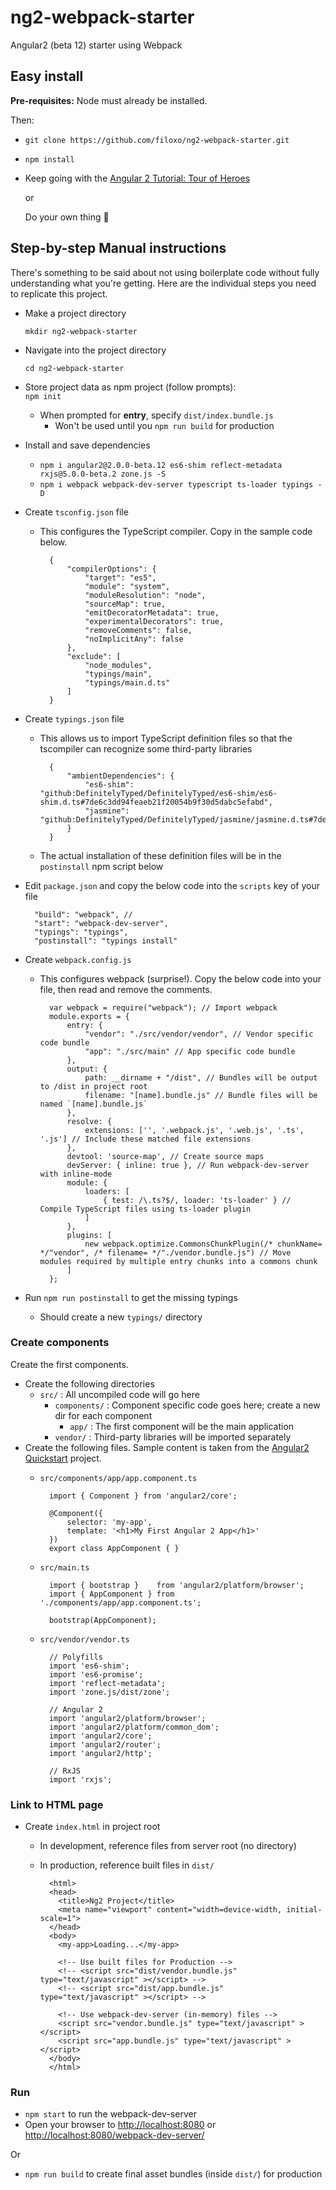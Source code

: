 # ng2-webpack-starter

Angular2 (beta 12) starter using Webpack

## Easy install

**Pre-requisites:** Node must already be installed. 

Then:

- `git clone https://github.com/filoxo/ng2-webpack-starter.git`
- `npm install`
- Keep going with the [Angular 2 Tutorial: Tour of Heroes](https://angular.io/docs/ts/latest/tutorial/)

	or 

	Do your own thing :tada:

## Step-by-step Manual instructions

There's something to be said about not using boilerplate code without fully understanding what you're getting. Here are the individual steps you need to replicate this project. 

- Make a project directory

	`mkdir ng2-webpack-starter`

- Navigate into the project directory

	`cd ng2-webpack-starter`

- Store project data as npm project (follow prompts):  
	`npm init`
	- When prompted for **entry**, specify `dist/index.bundle.js`
		- Won't be used until you `npm run build` for production
- Install and save dependencies
    - `npm i angular2@2.0.0-beta.12 es6-shim reflect-metadata rxjs@5.0.0-beta.2 zone.js -S`
    - `npm i webpack webpack-dev-server typescript ts-loader typings -D`
- Create `tsconfig.json` file
	- This configures the TypeScript compiler. Copy in the sample code below.

			{
				"compilerOptions": {
					"target": "es5",
					"module": "system",
					"moduleResolution": "node",
					"sourceMap": true,
					"emitDecoratorMetadata": true,
					"experimentalDecorators": true,
					"removeComments": false,
					"noImplicitAny": false
				},
				"exclude": [
					"node_modules",
					"typings/main",
					"typings/main.d.ts"
				]
			}

- Create `typings.json` file
	- This allows us to import TypeScript definition files so that the tscompiler can recognize some third-party libraries

			{
				"ambientDependencies": {
					"es6-shim": "github:DefinitelyTyped/DefinitelyTyped/es6-shim/es6-shim.d.ts#7de6c3dd94feaeb21f20054b9f30d5dabc5efabd",
					"jasmine": "github:DefinitelyTyped/DefinitelyTyped/jasmine/jasmine.d.ts#7de6c3dd94feaeb21f20054b9f30d5dabc5efabd"
				}
			}

	- The actual installation of these definition files will be in the `postinstall` npm script below
- Edit `package.json` and copy the below code into the `scripts` key of your file
	
		"build": "webpack", //
		"start": "webpack-dev-server",
		"typings": "typings",
		"postinstall": "typings install"

- Create `webpack.config.js`
	- This configures webpack (surprise!). Copy the below code into your file, then read and remove the comments.

			var webpack = require("webpack"); // Import webpack
			module.exports = {
				entry: {
					"vendor": "./src/vendor/vendor", // Vendor specific code bundle
					"app": "./src/main" // App specific code bundle
				},
				output: {
					path: __dirname + "/dist", // Bundles will be output to /dist in project root
					filename: "[name].bundle.js" // Bundle files will be named `[name].bundle.js`
				},
				resolve: {
					extensions: ['', '.webpack.js', '.web.js', '.ts', '.js'] // Include these matched file extensions
				},
				devtool: 'source-map', // Create source maps 
				devServer: { inline: true }, // Run webpack-dev-server with inline-mode
				module: {
					loaders: [
						{ test: /\.ts?$/, loader: 'ts-loader' } // Compile TypeScript files using ts-loader plugin
					]
				},
				plugins: [
					new webpack.optimize.CommonsChunkPlugin(/* chunkName= */"vendor", /* filename= */"./vendor.bundle.js") // Move modules required by multiple entry chunks into a commons chunk
				]
			};

- Run `npm run postinstall` to get the missing typings
	- Should create a new `typings/` directory

### Create components

Create the first components.

- Create the following directories 
	- `src/` : All uncompiled code will go here
		- `components/` : Component specific code goes here; create a new dir for each component
			- `app/` : The first component will be the main application
		- `vendor/` : Third-party libraries will be imported separately 
- Create the following files. Sample content is taken from the [Angular2 Quickstart](https://angular.io/docs/ts/latest/quickstart.html) project.
	- `src/components/app/app.component.ts`

			import { Component } from 'angular2/core';

			@Component({
			    selector: 'my-app',
			    template: '<h1>My First Angular 2 App</h1>'
			})
			export class AppComponent { }

	- `src/main.ts` 

			import { bootstrap }    from 'angular2/platform/browser';
			import { AppComponent } from './components/app/app.component.ts';

			bootstrap(AppComponent);

	- `src/vendor/vendor.ts`

			// Polyfills
			import 'es6-shim';
			import 'es6-promise';
			import 'reflect-metadata';
			import 'zone.js/dist/zone';

			// Angular 2
			import 'angular2/platform/browser';
			import 'angular2/platform/common_dom';
			import 'angular2/core';
			import 'angular2/router';
			import 'angular2/http';

			// RxJS
			import 'rxjs';

### Link to HTML page

- Create `index.html` in project root
	- In development, reference files from server root (no directory)
	- In production, reference built files in `dist/`	

			<html>
			<head>
			  <title>Ng2 Project</title>
			  <meta name="viewport" content="width=device-width, initial-scale=1">
			</head>
			<body>
			  <my-app>Loading...</my-app>

			  <!-- Use built files for Production -->
			  <!-- <script src="dist/vendor.bundle.js" type="text/javascript" ></script> -->
			  <!-- <script src="dist/app.bundle.js" type="text/javascript" ></script> -->

			  <!-- Use webpack-dev-server (in-memory) files -->
			  <script src="vendor.bundle.js" type="text/javascript" ></script>
			  <script src="app.bundle.js" type="text/javascript" ></script>  
			</body>
			</html>

### Run

- `npm start` to run the webpack-dev-server
- Open your browser to [http://localhost:8080](http://localhost:8080) or [http://localhost:8080/webpack-dev-server/](http://localhost:8080/webpack-dev-server/)

Or 

- `npm run build` to create final asset bundles (inside `dist/`) for production